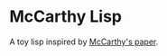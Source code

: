 McCarthy Lisp
=============

A toy lisp inspired by [McCarthy's paper](http://www-formal.stanford.edu/jmc/recursive/recursive.html).
